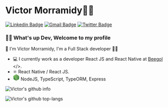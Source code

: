
# Victor Morramidy👨‍🚀

[![Linkedin Badge](https://img.shields.io/badge/-Victor%20Morramidy-0038FF?style=flat-square&labelColor=0038FF&logo=Linkedin&logoColor=white&link=https://www.linkedin.com/in/victor-morramidy-%F0%9F%9A%80-0992371a2)](https://www.linkedin.com/in/victor-morramidy-%F0%9F%9A%80-0992371a2) 
[![Gmail Badge](https://img.shields.io/badge/-morramidy.development@gmail.com-D20F00?style=flat-square&logo=Gmail&logoColor=white&link=morramidy.development@gmail.com)](mailto:vicoe.sales.f@gmail.com)
[![Twitter Badge](https://img.shields.io/badge/-@DaMorramedy-1A91DA?style=flat-square&labelColor=1A91DA&logo=twitter&logoColor=white&link=https://twitter.com/dieegosf)](https://twitter.com/DaMorramedy)
### 👋🏻 What's up Dev, Welcome to my profile
🚀 I'm Victor Morramidy, I'm a Full Stack developer 👨‍💻

- 💻 I currently work as a developer React JS and React Native at <a href="https://beegol.com/" >Beegol<a/> </>.
- :atom_symbol:  React Native / React JS.
- <code><img height="20" src="https://raw.githubusercontent.com/github/explore/80688e429a7d4ef2fca1e82350fe8e3517d3494d/topics/nodejs/nodejs.png"></code> NodeJS, TypeScript, TypeORM, Express
 
<!-- 
![Victor's github stats](https://github-readme-stats.vercel.app/api?username=Victor5g&show_icons=true&theme=dracula) -->

![Victor's github info](http://github-readme-streak-stats.herokuapp.com?user=Victor5g&theme=dracula)

![Victor's github top-langs](https://github-readme-stats.vercel.app/api/top-langs/?username=Victor5g&layout=compact&theme=dracula&hide=java,objective-c)

